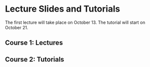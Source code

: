 # Lecture Slides and Tutorials

The first lecture will take place on October 13. The tutorial will start on October 21.

## Course 1: Lectures


## Course 2: Tutorials